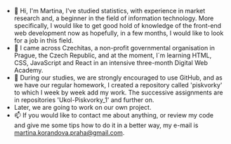 - 👋 Hi, I'm Martina, I've studied statistics, with experience in market research and,  a beginner in the field of information technology. More specifically, I would like to get good hold of knowledge of the front-end web development now as hopefully, in a few months, I would like to look for a job in this field.
- 👀 I came across Czechitas, a non-profit governmental organisation in Prague, the Czech Republic, and at the moment, I´m learning HTML, CSS, JavaScript and React in an intensive three-month Digital Web Academy.
- 👀 During our studies, we are strongly encouraged to use GitHub, and as we have our regular homework, I created a repository called 'piskvorky' to which I week by week add my work. The successive assignments are in repositories 'Ukol-Piskvorky_1' and further on.
- Later, we are going to work on our own project.
- 📫 If you would like to contact me about anything, or review my code and give me some tips how to do it in a better way, my e-mail is martina.korandova.praha@gmail.com.
